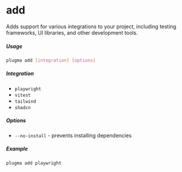 # add

Adds support for various integrations to your project, including testing frameworks, UI libraries, and other development tools.

##### Usage

```bash
plugma add [integration] [options]
```

##### Integration

- `playwright`
- `vitest`
- `tailwind`
- `shadcn`

##### Options

- `--no-install` - prevents installing dependencies

##### Example

```bash
plugma add playwright
```
